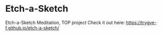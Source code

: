 # Etch-a-Sketch
Etch-a-Sketch Meditation, TOP project
Check it out here: https://trygve-f.github.io/etch-a-sketch/

